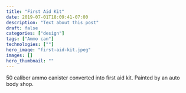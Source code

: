 ```yaml
---
title: "First Aid Kit"
date: 2019-07-01T18:09:41-07:00
description: "Text about this post"
draft: false
categories: ["design"]
tags: ["Ammo can"]
technologies: [""]
hero_image: "first-aid-kit.jpeg"
images: []
hero_thumbnail: ""
---
```


50 caliber ammo canister converted into first aid kit. Painted by an auto
body shop.
